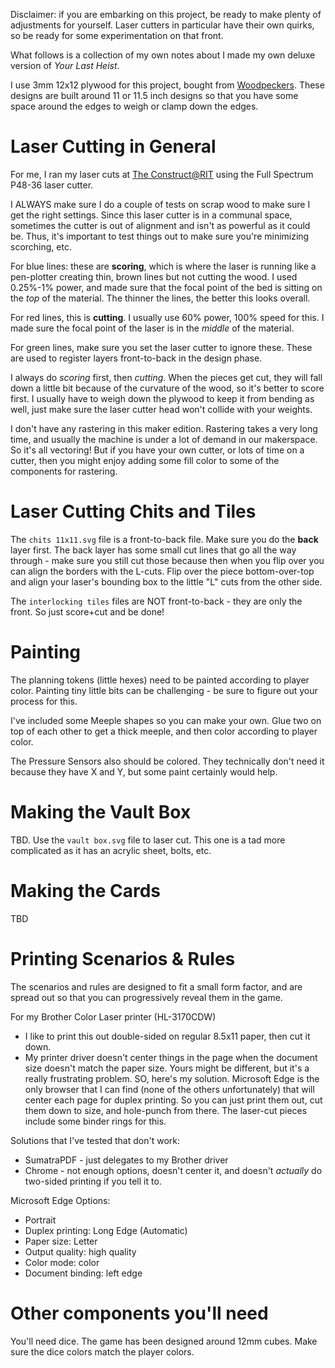 Disclaimer: if you are embarking on this project, be ready to make plenty of adjustments for yourself. Laser cutters in particular have their own quirks, so be ready for some experimentation on that front.

What follows is a collection of my own notes about I made my own deluxe version of _Your Last Heist_.

I use 3mm 12x12 plywood for this project, bought from [Woodpeckers](https://www.amazon.com/dp/B013NT3OAC/_encoding=UTF8?coliid=I3QFND208OX3OT&colid=IAYRBA26OFG1). These designs are built around 11 or 11.5 inch designs so that you have some space around the edges to weigh or clamp down the edges.

# Laser Cutting in General

For me, I ran my laser cuts at [The Construct@RIT](http://hack.rit.edu) using the Full Spectrum P48-36 laser cutter.

I ALWAYS make sure I do a couple of tests on scrap wood to make sure I get the right settings. Since this laser cutter is in a communal space, sometimes the cutter is out of alignment and isn't as powerful as it could be. Thus, it's important to test things out to make sure you're minimizing scorching, etc.

For blue lines: these are **scoring**, which is where the laser is running like a pen-plotter creating thin, brown lines but not cutting the wood. I used 0.25%-1% power, and made sure that the focal point of the bed is sitting on the *top* of the material. The thinner the lines, the better this looks overall.

For red lines, this is **cutting**. I usually use 60% power, 100% speed for this. I made sure the focal point of the laser is in the *middle* of the material.

For green lines, make sure you set the laser cutter to ignore these. These are used to register layers front-to-back in the design phase.

I always do *scoring* first, then *cutting*. When the pieces get cut, they will fall down a little bit because of the curvature of the wood, so it's better to score first. I usually have to weigh down the plywood to keep it from bending as well, just make sure the laser cutter head won't collide with your weights.

I don't have any rastering in this maker edition. Rastering takes a very long time, and usually the machine is under a lot of demand in our makerspace. So it's all vectoring! But if you have your own cutter, or lots of time on a cutter, then you might enjoy adding some fill color to some of the components for rastering.

# Laser Cutting Chits and Tiles

The `chits 11x11.svg` file is a front-to-back file. Make sure you do the **back** layer first. The back layer has some small cut lines that go all the way through - make sure you still cut those because then when you flip over you can align the borders with the L-cuts. Flip over the piece bottom-over-top and align your laser's bounding box to the little "L" cuts from the other side.

The `interlocking tiles` files are NOT front-to-back - they are only the front. So just score+cut and be done!

# Painting

The planning tokens (little hexes) need to be painted according to player color. Painting tiny little bits can be challenging - be sure to figure out your process for this.

I've included some Meeple shapes so you can make your own. Glue two on top of each other to get a thick meeple, and then color according to player color.

The Pressure Sensors also should be colored. They technically don't need it because they have X and Y, but some paint certainly would help.

# Making the Vault Box

TBD. Use the `vault box.svg` file to laser cut. This one is a tad more complicated as it has an acrylic sheet, bolts, etc.

# Making the Cards

TBD

# Printing Scenarios & Rules

The scenarios and rules are designed to fit a small form factor, and are spread out so that you can progressively reveal them in the game.

For my Brother Color Laser printer (HL-3170CDW)

* I like to print this out double-sided on regular 8.5x11 paper, then cut it down.
* My printer driver doesn't center things in the page when the document size doesn't match the paper size. Yours might be different, but it's a really frustrating problem. SO, here's my solution. Microsoft Edge is the only browser that I can find (none of the others unfortunately) that will center each page for duplex printing. So you can just print them out, cut them down to size, and hole-punch from there. The laser-cut pieces include some binder rings for this.

Solutions that I've tested that don't work:
* SumatraPDF - just delegates to my Brother driver
* Chrome - not enough options, doesn't center it, and doesn't *actually* do two-sided printing if you tell it to.

Microsoft Edge Options:
* Portrait
* Duplex printing: Long Edge (Automatic)
* Paper size: Letter
* Output quality: high quality
* Color mode: color
* Document binding: left edge

# Other components you'll need

You'll need dice. The game has been designed around 12mm cubes. Make sure the dice colors match the player colors.
